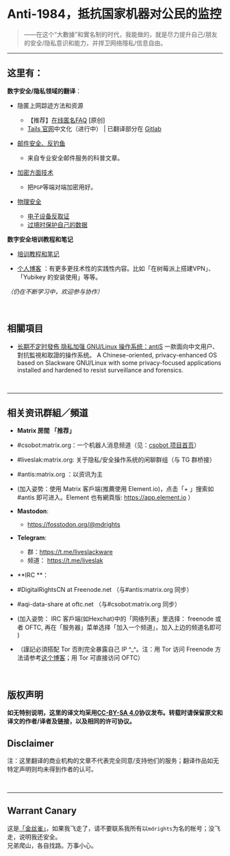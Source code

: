 
# Anti-1984，抵抗国家机器对公民的监控

> ——在这个“大數據”和實名制的时代，我能做的，就是尽力提升自己/朋友的安全/隐私意识和能力，并捍卫网络隱私/信息自由。

<hr>

## 这里有：

**数字安全/隐私领域的翻译**：

- 隐匿上网踪迹方法和资源
	- 【推荐】[在线匿名FAQ](https://github.com/mdrights/Digital-rights/blob/master/A%E5%8C%BF%E5%90%8D%E7%AD%96%E7%95%A5/%E5%9C%A8%E7%BA%BF%E5%8C%BF%E5%90%8DFAQ.md) [原创]
	- [Tails 官网](https://tails.boum.org)中文化（进行中） | 已翻译部分在 [Gitlab](https://gitlab.com/mdrights/tails) 

- [邮件安全、反钓鱼](https://github.com/mdrights/Digital-rights/tree/master/M%E9%82%AE%E4%BB%B6%E5%AE%89%E5%85%A8)
	- 来自专业安全邮件服务的科普文章。  

- [加密方面技术](https://github.com/mdrights/Digital-rights/tree/master/E%E5%8A%A0%E5%AF%86%E6%8A%80%E8%A1%93)
	- 把`PGP`等端对端加密用好。

- [物理安全](https://github.com/mdrights/Digital-rights/tree/master/W%E7%89%A9%E7%90%86%E5%AE%89%E5%85%A8)
	- [电子设备反取证](https://github.com/mdrights/Digital-rights/blob/master/W%E7%89%A9%E7%90%86%E5%AE%89%E5%85%A8/2017-07-30-%E5%A6%82%E6%9E%9C%E4%BD%A0%E7%9A%84%E6%89%8B%E6%9C%BA%E8%A2%AB%E8%AD%A6%E5%AF%9F%E6%B2%A1%E6%94%B6%E4%BD%A0%E8%AF%A5%E6%80%8E%E4%B9%88%E5%8A%9E.md)
	- [过境时保护自己的数据](https://github.com/mdrights/Digital-rights/blob/master/W%E7%89%A9%E7%90%86%E5%AE%89%E5%85%A8/2018-09-20-%E5%A6%82%E4%BD%95%E5%9C%A8%E8%B7%A8%E8%B6%8A%E5%9B%BD%E5%A2%83%E6%97%B6%E4%BF%9D%E6%8A%A4%E4%BD%A0%E7%9A%84%E6%89%8B%E6%9C%BA%E6%88%96%E7%94%B5%E8%84%91.md)


**数字安全培训教程和笔记**

- [培训教程和笔记](https://github.com/mdrights/Digital-rights/tree/master/T%E6%95%99%E7%A8%8B%E5%92%8C%E7%AC%94%E8%AE%B0)

- [个人博客](https://mdrights.github.io/os-observe) ：有更多更技术性的实践性内容。比如「在树莓派上搭建VPN」、「Yubikey 的安装使用」等等。  

*（仍在不断学习中，欢迎参与协作）*

<br />

## 相關項目

- [ 长期不定时發佈 隐私加强 GNU/Linux 操作系统：antiS](https://github.com/mdrights/liveslak) 一款面向中文用户、對抗監視和取證的操作系统。 A Chinese-oriented, privacy-enhanced OS based on Slackware GNU/Linux with some privacy-focused applications installed and hardened to resist surveillance and forensics.   


<br /> 
<hr>

## 相关资讯群組／頻道

- **Matrix 房間  「推荐」**
 - #csobot:matrix.org：一个机器人消息频道（见：[csobot 项目首页](https://github.com/mdrights/csobot)）
 - #liveslak:matrix.org: 关于隐私/安全操作系统的闲聊群组（与 TG 群桥接）  
 - #antis:matrix.org ：以资讯为主

 - (加入姿势：使用 Matrix 客戶端(推薦使用 Element.io)，点击「+ 」搜索如 #antis 即可进入。Element 也有網頁版: https://app.element.io ）

- **Mastodon**:  
	- https://fosstodon.org/@mdrights 

- **Telegram**: 
	- 群：https://t.me/liveslackware  
	- 频道： https://t.me/liveslak  

- **IRC **：
 - #DigitalRightsCN at Freenode.net （与#antis:matrix.org 同步） 
 - #aqi-data-share at oftc.net （与#csobot:matrix.org 同步）
 - (加入姿势： IRC 客戶端(如Hexchat)中的「网络列表」里选择： freenode 或者 OFTC, 再在「服务器」菜单选择「加入一个频道」，加入上边的频道名即可 )
 - （謹記必須搭配 Tor 否則完全暴露自己 IP ^\_^。注：用 Tor 访问 Freenode 方法请参考[这个博客](https://mdrights.github.io/os-observe/posts/2018/11/Freenode-Tor.html)；用 Tor 可直接访问 OFTC）


<br />

## 版权声明

**如无特别说明，这里的译文均采用[CC-BY-SA 4.0](https://creativecommons.org/licenses/by-sa/4.0/deed.zh)协议发布。转载时请保留原文和译文的作者/译者及链接，以及相同的许可协议。**

## Disclaimer

注：这里翻译的商业机构的文章不代表完全同意/支持他们的服务；翻译作品如无特定声明则均未得到作者的认可。

<br />
<hr>

## Warrant Canary

这是[「金丝雀」](https://en.wikipedia.org/wiki/Warrant_canary)，如果我飞走了，请不要联系我所有以`mdrights`为名的帐号；没飞走，说明我还安全。  
兄弟爬山，各自找路。万事小心。

